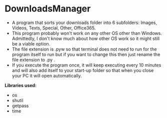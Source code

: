 # DownloadsManager
- A program that sorts your downloads folder into 6 subfolders: Images, Videos, Texts, Special, Other, Office365.
- This program probably won't work on any other OS other than Windows. Admittedly, I don't know much about how other OS work so it might still be a viable option.
- The file extension is .pyw so that terminal does not need to run for the program itself to run but if you want to change this then just rename the file extension to .py .
- If you execute the program once, it will keep executing every 10 minutes and will also add itself to your start-up folder so that when you close your PC it will open automatically.

<b>Libraries used:</b>
- os
- shutil
- getpass
- time
